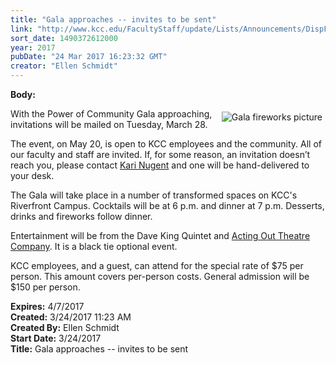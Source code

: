 ```yaml
---
title: "Gala approaches -- invites to be sent"
link: "http://www.kcc.edu/FacultyStaff/update/Lists/Announcements/DispForm.aspx?ID=2401"
sort_date: 1490372612000
year: 2017
pubDate: "24 Mar 2017 16:23:32 GMT"
creator: "Ellen Schmidt"
---
```


<div><b>Body:</b> <div class="ExternalClass3541F2C305684A069060C829A55C2E42"><p><img alt="Gala fireworks picture" src="/FacultyStaff/update/Documents/50thgalaheading-compressed.jpg" style="vertical-align:auto;float:right;margin:5px" />With the Power of Community Gala approaching, invitations will be mailed on Tuesday, March 28. </p>
<p>The event, on May 20, is open to KCC employees and the community. All of our faculty and staff are invited. If, for some reason, an invitation doesn’t reach you, please contact <a href="mailto:knugent@kcc.edu">Kari Nugent</a> and one will be hand-delivered to your desk.</p>
<p>The Gala will take place in a number of transformed spaces on KCC's Riverfront Campus. Cocktails will be at 6 p.m. and dinner at 7 p.m. Desserts, drinks and fireworks follow dinner.</p>
<p>Entertainment will be from the Dave King Quintet and <a href="http://actingouttheatreco.org/">Acting Out Theatre Company</a>. It is a black tie optional event.</p>
<p>KCC employees, and a guest, can attend for the special rate of $75 per person. This amount covers per-person costs. General admission will be $150 per person.</p></div></div>
<div><b>Expires:</b> 4/7/2017</div>
<div><b>Created:</b> 3/24/2017 11:23 AM</div>
<div><b>Created By:</b> Ellen Schmidt</div>
<div><b>Start Date:</b> 3/24/2017</div>
<div><b>Title:</b> Gala approaches -- invites to be sent</div>
